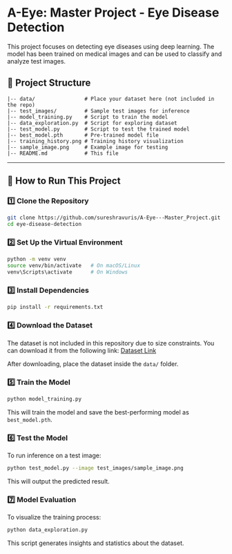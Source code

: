 # A-Eye: Master Project - Eye Disease Detection

This project focuses on detecting eye diseases using deep learning. The model has been trained on medical images and can be used to classify and analyze test images.

## 📂 Project Structure
```
|-- data/                # Place your dataset here (not included in the repo)
|-- test_images/         # Sample test images for inference
|-- model_training.py    # Script to train the model
|-- data_exploration.py  # Script for exploring dataset
|-- test_model.py        # Script to test the trained model
|-- best_model.pth       # Pre-trained model file
|-- training_history.png # Training history visualization
|-- sample_image.png     # Example image for testing
|-- README.md            # This file
```

---
## 🚀 How to Run This Project

### 1️⃣ Clone the Repository
```sh
git clone https://github.com/sureshravuris/A-Eye---Master_Project.git
cd eye-disease-detection
```

### 2️⃣ Set Up the Virtual Environment
```sh
python -m venv venv
source venv/bin/activate   # On macOS/Linux
venv\Scripts\activate      # On Windows
```

### 3️⃣ Install Dependencies
```sh
pip install -r requirements.txt
```

### 4️⃣ Download the Dataset
The dataset is not included in this repository due to size constraints. You can download it from the following link:
[Dataset Link](https://www.kaggle.com/datasets/andrewmvd/ocular-disease-recognition-odir5k)

After downloading, place the dataset inside the `data/` folder.

### 5️⃣ Train the Model
```sh
python model_training.py
```
This will train the model and save the best-performing model as `best_model.pth`.

### 6️⃣ Test the Model
To run inference on a test image:
```sh
python test_model.py --image test_images/sample_image.png
```
This will output the predicted result.

### 7️⃣ Model Evaluation
To visualize the training process:
```sh
python data_exploration.py
```
This script generates insights and statistics about the dataset.
